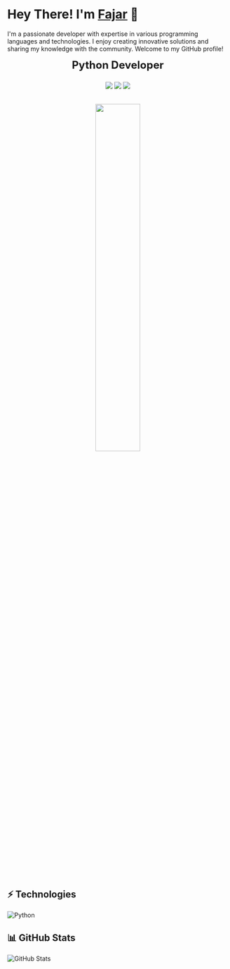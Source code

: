 # Hey There! I'm [Fajar](https://github.com/Fajarxyta) 👋

I'm a passionate developer with expertise in various programming languages and technologies. I enjoy creating innovative solutions and sharing my knowledge with the community. Welcome to my GitHub profile!

<h3 align="center" style="font-size: 2.5vw; margin-top: 0vw;">Python Developer</h3>



<p align="center" width="100%" height="auto">
    <img src="https://visitor-badge.laobi.icu/badge?page_id=Fajarxyta"/>
    <img src="https://img.shields.io/github/followers/Fajarxyta?style=flat"/>
    <img src="https://img.shields.io/github/stars/Fajarxyta?style=flat"/>
</p>

<br>

<div align="center">
  <img width="45%" height="auto" src="https://github-readme-stats.vercel.app/api/top-langs/?username=Dapunta&layout=compact&theme=chartreuse-dark">
</div>


## ⚡ Technologies

![Python](https://img.shields.io/badge/-Python-black?style=flat-square&logo=Python)

## 📊 GitHub Stats

![GitHub Stats](https://github-readme-stats.vercel.app/api?username=Fajarxyta&count_private=true&show_icons=true&include_all_commits=true)
